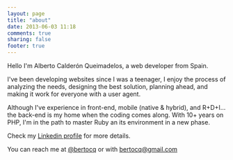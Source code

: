 ```yaml
---
layout: page
title: "about"
date: 2013-06-03 11:18
comments: true
sharing: false
footer: true
---
```


Hello I'm Alberto Calderón Queimadelos, a web developer from Spain.

I've been developing websites since I was a teenager, I enjoy the process of analyzing the needs, designing the best solution, planning ahead, and making it work for everyone with a user agent.

Although I've experience in front-end, mobile (native & hybrid), and R+D+I... the back-end is my home when the coding comes along. With 10+ years on PHP, I'm in the path to master Ruby an its environment in a new phase.

Check my [Linkedin profile](http://www.linkedin.com/in/bertocq "Bertocq's Linkedin profile") for more details.

You can reach me at [@bertocq](https://twitter.com/bertocq) or with bertocq@gmail.com